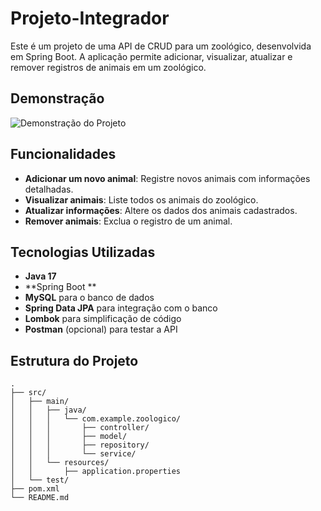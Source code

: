 # Projeto-Integrador

Este é um projeto de uma API de CRUD para um zoológico, desenvolvida em Spring Boot. A aplicação permite adicionar, visualizar, atualizar e remover registros de animais em um zoológico.

## Demonstração

![Demonstração do Projeto](https://www.saopaulo.sp.gov.br/wp-content/uploads/2016/12/zoo-safari.jpg)

## Funcionalidades

- **Adicionar um novo animal**: Registre novos animais com informações detalhadas.
- **Visualizar animais**: Liste todos os animais do zoológico.
- **Atualizar informações**: Altere os dados dos animais cadastrados.
- **Remover animais**: Exclua o registro de um animal.

## Tecnologias Utilizadas

- **Java 17**
- **Spring Boot **
- **MySQL** para o banco de dados
- **Spring Data JPA** para integração com o banco
- **Lombok** para simplificação de código
- **Postman** (opcional) para testar a API

## Estrutura do Projeto

```plaintext
.
├── src/
│   ├── main/
│   │   ├── java/
│   │   │   └── com.example.zoologico/
│   │   │       ├── controller/
│   │   │       ├── model/
│   │   │       ├── repository/
│   │   │       └── service/
│   │   └── resources/
│   │       ├── application.properties
│   └── test/
├── pom.xml
└── README.md
